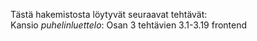 Tästä hakemistosta löytyvät seuraavat tehtävät:  
Kansio _puhelinluettelo_: Osan 3 tehtävien 3.1-3.19 frontend
